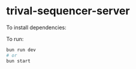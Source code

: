# trival-sequencer-server

To install dependencies:

To run:

```bash
bun run dev
# or
bun start
```

